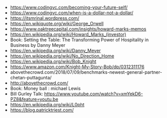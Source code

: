 - https://www.codingvc.com/becoming-your-future-self/
- https://www.codingvc.com/when-is-a-dollar-not-a-dollar/
- https://itsmrinal.wordpress.com/
- https://en.wikiquote.org/wiki/George_Orwell
- https://www.oaktreecapital.com/insights/howard-marks-memos
- https://en.wikipedia.org/wiki/Howard_Marks_(investor)
- Book: Setting the Table: The Transforming Power of Hospitality in Business by Danny Meyer
- https://en.wikipedia.org/wiki/Danny_Meyer
- https://en.wikipedia.org/wiki/No_Direction_Home
- https://en.wikipedia.org/wiki/Bob_Knight
- https://www.amazon.com/Knight-My-Story-Bob/dp/0312311176
- abovethecrowd.com/2018/07/09/benchmarks-newest-general-partner-chetan-puttagunta/
- http://abovethecrowd.com/
- Book: Money ball : michael Lewis 
- Bill Gurley Talk: https://www.youtube.com/watch?v=xmYekD6-PZ8&feature=youtu.be
- https://en.wikipedia.org/wiki/L0pht
- https://blog.patricktriest.com/
